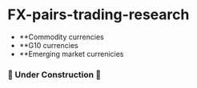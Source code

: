# FX-pairs-trading-research

- **Commodity currencies
- **G10 currencies
- **Emerging market currenicies

### 🚧 Under Construction 🚧
